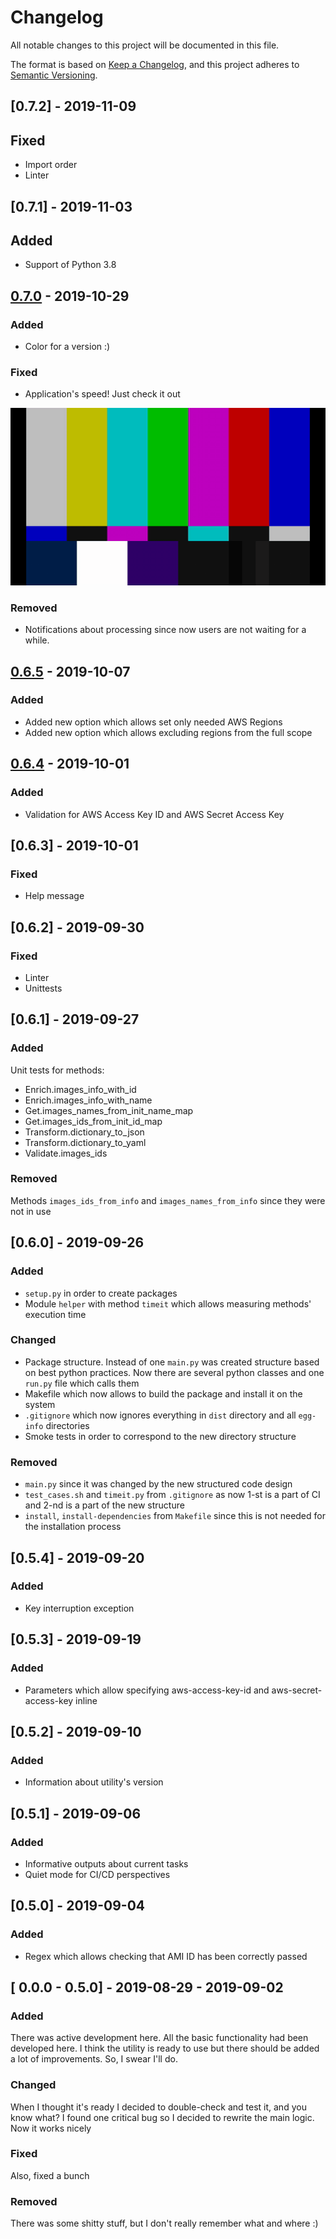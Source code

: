 # Changelog
All notable changes to this project will be documented in this file.

The format is based on [Keep a Changelog](https://keepachangelog.com/en/1.0.0/),
and this project adheres to [Semantic Versioning](https://semver.org/spec/v2.0.0.html).

## [0.7.2] - 2019-11-09
## Fixed
- Import order
- Linter

## [0.7.1] - 2019-11-03
## Added
- Support of Python 3.8

## [0.7.0](https://github.com/99stealth/cfn-ami-to-mapping/tree/v0.7.0) - 2019-10-29
### Added
- Color for a version :)
### Fixed
- Application's speed! Just check it out

![Speed fix demo](.media/070vs065.gif)
### Removed
- Notifications about processing since now users are not waiting for a while.

## [0.6.5](https://github.com/99stealth/cfn-ami-to-mapping/tree/v0.6.5) - 2019-10-07
### Added
- Added new option which allows set only needed AWS Regions
- Added new option which allows excluding regions from the full scope

## [0.6.4](https://github.com/99stealth/cfn-ami-to-mapping/tree/v0.6.4) - 2019-10-01
### Added
- Validation for AWS Access Key ID and AWS Secret Access Key

## [0.6.3] - 2019-10-01
### Fixed
- Help message

## [0.6.2] - 2019-09-30
### Fixed
- Linter
- Unittests

## [0.6.1] - 2019-09-27
### Added
Unit tests for methods:
- Enrich.images_info_with_id
- Enrich.images_info_with_name
- Get.images_names_from_init_name_map
- Get.images_ids_from_init_id_map
- Transform.dictionary_to_json
- Transform.dictionary_to_yaml
- Validate.images_ids
### Removed
Methods `images_ids_from_info` and `images_names_from_info` since they were not in use

## [0.6.0] - 2019-09-26
### Added
- `setup.py` in order to create packages
- Module `helper` with method `timeit` which allows measuring methods' execution time 
### Changed
- Package structure. Instead of one `main.py` was created structure based on best python practices. Now there are several python classes and one `run.py` file which calls them
- Makefile which now allows to build the package and install it on the system
- `.gitignore` which now ignores everything in `dist` directory and all `egg-info` directories
- Smoke tests in order to correspond to the new directory structure
### Removed
- `main.py` since it was changed by the new structured code design
- `test_cases.sh` and `timeit.py` from `.gitignore` as now 1-st is a part of CI and 2-nd is a part of the new structure
- `install`, `install-dependencies` from `Makefile` since this is not needed for the installation process

## [0.5.4] - 2019-09-20
### Added
- Key interruption exception

## [0.5.3] - 2019-09-19
### Added 
- Parameters which allow specifying aws-access-key-id and aws-secret-access-key inline

## [0.5.2] - 2019-09-10
### Added
- Information about utility's version

## [0.5.1] - 2019-09-06
### Added
- Informative outputs about current tasks
- Quiet mode for CI/CD perspectives

## [0.5.0] - 2019-09-04
### Added
- Regex which allows checking that AMI ID has been correctly passed

## [ 0.0.0 - 0.5.0] - 2019-08-29 - 2019-09-02
### Added
There was active development here. All the basic functionality had been developed here.
I think the utility is ready to use but there should be added a lot of improvements. So, I swear I'll do. 
### Changed
When I thought it's ready I decided to double-check and test it, and you know what? I found one critical bug so I decided to rewrite the main logic. Now it works nicely
### Fixed
Also, fixed a bunch
### Removed
There was some shitty stuff, but I don't really remember what and where :)
